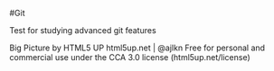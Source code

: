 #Git

Test for studying advanced git features

Big Picture by HTML5 UP
html5up.net | @ajlkn
Free for personal and commercial use under the CCA 3.0 license (html5up.net/license)
